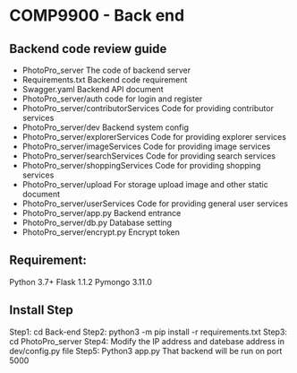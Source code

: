 # COMP9900 - Back end

## Backend code review guide
* PhotoPro_server
The code of backend server
* Requirements.txt
Backend code requirement
* Swagger.yaml
Backend API document
* PhotoPro_server/auth
code for login and register
* PhotoPro_server/contributorServices
Code for providing contributor services
* PhotoPro_server/dev
Backend system config
* PhotoPro_server/explorerServices
Code for providing explorer services
* PhotoPro_server/imageServices
Code for providing image services
* PhotoPro_server/searchServices
Code for providing search services
* PhotoPro_server/shoppingServices
Code for providing shopping services
* PhotoPro_server/upload
For storage upload image and other static document
* PhotoPro_server/userServices
Code for providing general user services
* PhotoPro_server/app.py
Backend entrance
* PhotoPro_server/db.py
Database setting
* PhotoPro_server/encrypt.py
Encrypt token
## Requirement:
Python 3.7+
Flask 1.1.2
Pymongo 3.11.0
## Install Step
Step1:
cd Back-end
Step2:
python3 -m pip install -r requirements.txt
Step3:
cd PhotoPro_server
Step4:
Modify the IP address and datebase address in dev/config.py file
Step5:
Python3 app.py
That backend will be run on port 5000